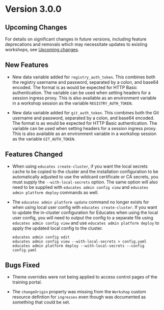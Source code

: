 Version 3.0.0
=============

Upcoming Changes
----------------

For details on significant changes in future versions, including feature
deprecations and removals which may necessitate updates to existing workshops,
see [Upcoming changes](upcoming-changes).

New Features
------------

* New data variable added for `registry_auth_token`. This combines both the
  registry username and password, separated by a colon, and base64 encoded. The
  format is as would be expected for HTTP Basic authentication. The variable can
  be used when setting headers for a session ingress proxy. This is also
  available as an environment variable in a workshop session as the variable
  `REGISTRY_AUTH_TOKEN`.

* New data variable added for `git_auth_token`. This combines both the Git
  username and password, separated by a colon, and base64 encoded. The format is
  as would be expected for HTTP Basic authentication. The variable can be used
  when setting headers for a session ingress proxy. This is also available as an
  environment variable in a workshop session as the variable `GIT_AUTH_TOKEN`.

Features Changed
----------------

* When using `educates create-cluster`, if you want the local secrets cache to
  be copied to the cluster and the installation configuration to be
  automatically adjusted to use the wildcard certificate or CA secrets, you must
  supply the `--with-local-secrets` option. The same option will also need to be
  supplied with `educates admin config view` and `educates admin platform
  deploy` commands as well.

* The `educates admin platform update` command no longer exists for when using
  local user config with `educates create-cluster`. If you want to update the
  in-cluster configuration for Educates when using the local user config, you
  will need to output the config to a separate file using `educates admin config
  view` and use `educates admin platform deploy` to apply the updated local
  config to the cluster.

  ```
  educates admin config edit
  educates admin config view --with-local-secrets > config.yaml
  educates admin platform deploy --with-local-secrets --config config.yaml
  ```

Bugs Fixed
----------

* Theme overrides were not being applied to access control pages of the
  training portal.

* The `changeOrigin` property was missing from the `Workshop` custom resource
  defintion for `ingresses` even though was documented as something that could
  be set.
